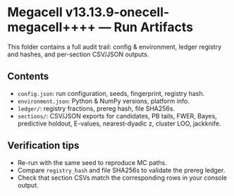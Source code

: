 # Megacell v13.13.9-onecell-megacell++++ — Run Artifacts
This folder contains a full audit trail: config & environment, ledger registry and hashes, and per-section CSV/JSON outputs.

## Contents
- `config.json`: run configuration, seeds, fingerprint, registry hash.
- `environment.json`: Python & NumPy versions, platform info.
- `ledger/`: registry fractions, prereg hash, file SHA256s.
- `sections/`: CSV/JSON exports for candidates, PB tails, FWER, Bayes, predictive holdout, E-values, nearest-dyadic z, cluster LOO, jackknife.

## Verification tips
- Re-run with the same seed to reproduce MC paths.
- Compare `registry_hash` and file SHA256s to validate the prereg ledger.
- Check that section CSVs match the corresponding rows in your console output.
